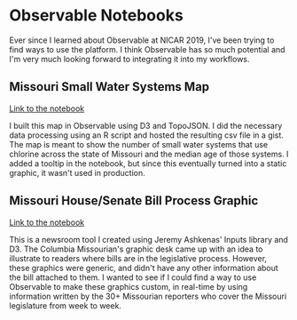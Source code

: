 # Observable Notebooks
Ever since I learned about Observable at NICAR 2019, I've been trying to find ways to use the platform. I think Observable has so much potential and I'm very much looking forward to integrating it into my workflows. 
## Missouri Small Water Systems Map
[Link to the notebook](https://observablehq.com/@thomasoide/missouris-chlorinated-small-water-systems)

I built this map in Observable using D3 and TopoJSON. I did the necessary data processing using an R script and hosted the resulting csv file in a gist. The map is meant to show the number of small water systems that use chlorine across the state of Missouri and the median age of those systems. I added a tooltip in the notebook, but since this eventually turned into a static graphic, it wasn't used in production. 
## Missouri House/Senate Bill Process Graphic
[Link to the notebook](https://observablehq.com/@thomasoide/missouri-legislature-house-bill-process)

This is a newsroom tool I created using Jeremy Ashkenas' Inputs library and D3. The Columbia Missourian's graphic desk came up with an idea to illustrate to readers where bills are in the legislative process. However, these graphics were generic, and didn't have any other information about the bill attached to them. I wanted to see if I could find a way to use Observable to make these graphics custom, in real-time by using information written by the 30+ Missourian reporters who cover the Missouri legislature from week to week. 
